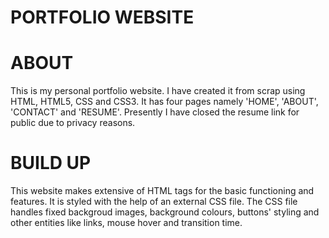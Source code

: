 # PORTFOLIO WEBSITE

# ABOUT 
This is my personal portfolio website. I have created it from scrap using HTML, HTML5, CSS and CSS3. 
It has four pages namely 'HOME', 'ABOUT', 'CONTACT' and 'RESUME'.
Presently I have closed the resume link for public due to privacy reasons.

# BUILD UP
This website makes extensive of HTML tags for the basic functioning and features. 
It is styled with the help of an external CSS file.
The CSS file handles fixed backgroud images, background colours, buttons' styling and other entities like links, mouse hover and transition time.
